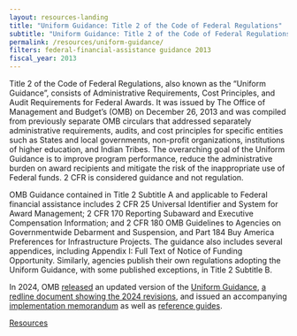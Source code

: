 ```yaml
---
layout: resources-landing
title: "Uniform Guidance: Title 2 of the Code of Federal Regulations"
subtitle: "Uniform Guidance: Title 2 of the Code of Federal Regulations"
permalink: /resources/uniform-guidance/
filters: federal-financial-assistance guidance 2013
fiscal_year: 2013
---
```


Title 2 of the Code of Federal Regulations, also known as the “Uniform Guidance”, consists of Administrative Requirements, Cost Principles, and Audit Requirements for Federal Awards. It was issued by The Office of Management and Budget’s (OMB) on December 26, 2013 and was compiled from previously separate OMB circulars that addressed separately administrative requirements, audits, and cost principles for specific entities such as States and local governments, non-profit organizations, institutions of higher education, and Indian Tribes. The overarching goal of the Uniform Guidance is to improve program performance, reduce the administrative burden on award recipients and mitigate the risk of the inappropriate use of Federal funds. 2 CFR is considered guidance and not regulation.

OMB Guidance contained in Title 2 Subtitle A and applicable to Federal financial assistance includes 2 CFR 25 Universal Identifier and System for Award Management; 2 CFR 170 Reporting Subaward and Executive Compensation Information; and 2 CFR 180 OMB Guidelines to Agencies on Governmentwide Debarment and Suspension, and Part 184 Buy America Preferences for Infrastructure Projects. The guidance also includes several appendices, including Appendix I: Full Text of Notice of Funding Opportunity.  Similarly, agencies publish their own regulations adopting the Uniform Guidance, with some published exceptions, in Title 2 Subtitle B.

In 2024, OMB <a href="{{site.baseurl}}/assets/files/Final 2 CFR Guidance - 4.3.2024 - Pre-Publication Version.pdf" aria-label="Pre-publication Version" target="_blank">released</a> an updated version of the <a href="https://www.federalregister.gov/documents/2024/04/22/2024-07496/guidance-for-federal-financial-assistance">Uniform Guidance</a>, <a href="{{site.baseurl}}/assets/files/2 CFR Revisions 2024 Redline.pdf">a redline document showing the 2024 revisions</a>, and issued an accompanying <a href="https://www.whitehouse.gov/wp-content/uploads/2024/04/M-24-11-Revisions-to-2-CFR.pdf" target="_blank">implementation memorandum</a> as well as <a href="{{site.baseurl}}/assets/files/Uniform Guidance _Reference Guides FINAL 4-2024.pdf">reference guides</a>.

<a class="padding-y-105 padding-x-4 margin-top-1 text-no-underline text-white margin-bottom-1 usa-button bg-yellow border-0 padding-1" href="{{site.baseurl}}/resources/#focus_area=*&sub_focus_area=*&type=.guidance&source=*&fiscal_year=*" aria-label="Guidance related resources">Resources</a>